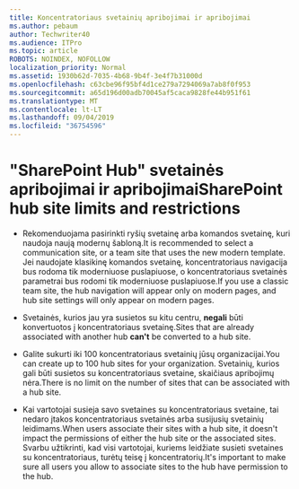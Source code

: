 ```yaml
---
title: Koncentratoriaus svetainių apribojimai ir apribojimai
ms.author: pebaum
author: Techwriter40
ms.audience: ITPro
ms.topic: article
ROBOTS: NOINDEX, NOFOLLOW
localization_priority: Normal
ms.assetid: 1930b62d-7035-4b68-9b4f-3e4f7b31000d
ms.openlocfilehash: c63cbe96f95bf4d1ce279a7294069a7ab8f0f953
ms.sourcegitcommit: a65d196d00adb70045af5caca9828fe44b951f61
ms.translationtype: MT
ms.contentlocale: lt-LT
ms.lasthandoff: 09/04/2019
ms.locfileid: "36754596"
---
```

# <a name="sharepoint-hub-site-limits-and-restrictions"></a><span data-ttu-id="81775-102">"SharePoint Hub" svetainės apribojimai ir apribojimai</span><span class="sxs-lookup"><span data-stu-id="81775-102">SharePoint hub site limits and restrictions</span></span>

- <span data-ttu-id="81775-103">Rekomenduojama pasirinkti ryšių svetainę arba komandos svetainę, kuri naudoja naują modernų šabloną.</span><span class="sxs-lookup"><span data-stu-id="81775-103">It is recommended to select a communication site, or a team site that uses the new modern template.</span></span> <span data-ttu-id="81775-104">Jei naudojate klasikinę komandos svetainę, koncentratoriaus navigacija bus rodoma tik moderniuose puslapiuose, o koncentratoriaus svetainės parametrai bus rodomi tik moderniuose puslapiuose.</span><span class="sxs-lookup"><span data-stu-id="81775-104">If you use a classic team site, the hub navigation will appear only on modern pages, and hub site settings will only appear on modern pages.</span></span>

- <span data-ttu-id="81775-105">Svetainės, kurios jau yra susietos su kitu centru, **negali** būti konvertuotos į koncentratoriaus svetainę.</span><span class="sxs-lookup"><span data-stu-id="81775-105">Sites that are already associated with another hub **can't** be converted to a hub site.</span></span> 

- <span data-ttu-id="81775-106">Galite sukurti iki 100 koncentratoriaus svetainių jūsų organizacijai.</span><span class="sxs-lookup"><span data-stu-id="81775-106">You can create up to 100 hub sites for your organization.</span></span> <span data-ttu-id="81775-107">Svetainių, kurios gali būti susietos su koncentratoriaus svetaine, skaičiaus apribojimų nėra.</span><span class="sxs-lookup"><span data-stu-id="81775-107">There is no limit on the number of sites that can be associated with a hub site.</span></span>

- <span data-ttu-id="81775-108">Kai vartotojai susieja savo svetaines su koncentratoriaus svetaine, tai nedaro įtakos koncentratoriaus svetainės arba susijusių svetainių leidimams.</span><span class="sxs-lookup"><span data-stu-id="81775-108">When users associate their sites with a hub site, it doesn't impact the permissions of either the hub site or the associated sites.</span></span> <span data-ttu-id="81775-109">Svarbu užtikrinti, kad visi vartotojai, kuriems leidžiate susieti svetaines su koncentratoriaus, turėtų teisę į koncentratorių.</span><span class="sxs-lookup"><span data-stu-id="81775-109">It's important to make sure all users you allow to associate sites to the hub have permission to the hub.</span></span>



